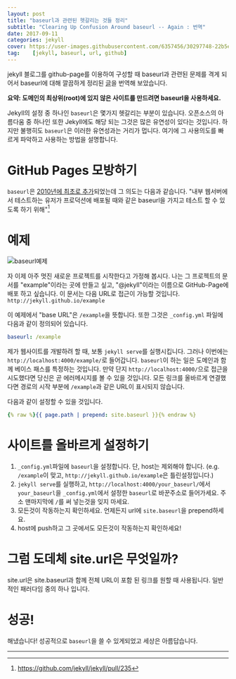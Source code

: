 ```yaml
---
layout: post
title: "baseurl과 관련된 헷갈리는 것들 정리"
subtitle: "Clearing Up Confusion Around baseurl -- Again : 번역"
date: 2017-09-11
categories: jekyll
cover: https://user-images.githubusercontent.com/6357456/30297748-22b5eb18-9749-11e7-9a62-db0778d709d6.png
tag:    [jekyll, baseurl, url, github]
---
```


jekyll 블로그를 github-page를 이용하여 구성할 때 baseurl과 관련된 문제를 격게 되어서
baseurl에 대해 깔끔하게 정리된 
[글](https://byparker.com/blog/2014/clearing-up-confusion-around-baseurl/)을 번역해 보았습니다.

**요약: 도메인의 최상위(root)에 있지 않은 사이트를 만드려면 baseurl을 사용하세요.**

Jekyll의 설정 중 하나인 `baseurl`은 몇가지 헷갈리는 부분이 있습니다. 오픈소스의 아름다움 중 하나인
또한 Jekyll에도 해당 되는 그것은 많은 유연성이 있다는 것입니다. 
하지만 불행히도 `baseurl`은 이러한 유연성과는 거리가 멉니다. 
여기에 그 사용의도를 빠르게 파악하고 사용하는 방법을 설명합니다.

# GitHub Pages 모방하기
`baseurl`은 [2010년에 최초로 추가](https://github.com/jekyll/jekyll/commit/4a8fc1fa6e3fa5dc05c81ac5ac4ffed0b0818ac4)되었는데
그 의도는 다음과 같습니다. 
"내부 웹서버에서 테스트하는 유저가 프로덕션에 배포될 때와 같은 baseurl을 가지고 테스트 할 수 있도록 하기 위해"[^1]

# 예제
![baseurl예제](https://user-images.githubusercontent.com/6357456/30297748-22b5eb18-9749-11e7-9a62-db0778d709d6.png)

자 이제 아주 멋진 새로운 프로젝트를 시작한다고 가정해 봅시다. 나는 그 프로젝트의 
문서를 "example"이라는 곳에 만들고 싶고, "@jekyll"이라는 이름으로 
GitHub-Page에 배포 하고 싶습니다. 이 문서는 다음 URL로 접근이 가능할 것입니다.
`http://jekyll.github.io/example`  
  
이 예제에서 "base URL"은 `/example`을 뜻합니다. 또한 그것은 `_config.yml`
파일에 다음과 같이 정의되어 있습니다.
```yml
baseurl: /example
```

제가 웹사이트를 개발하려 할 때, 보통 `jekyll serve`를 실행시킵니다. 그러나 이번에는 
`http://localhost:4000/example/`로 들어갑니다.
`baseurl`이 하는 일은 도메인과 함께 베이스 패스를 특정하는 것입니다. 
만약 단지 `http://localhost:4000/`으로 접근을 시도했다면 
당신은 곧 에러메시지를 볼 수 있을 것입니다.
모든 링크를 올바르게 연결했다면 경로의 시작 부분에 `/example`과 같은 URL이 표시되지 않습니다.
  
다음과 같이 설정할 수 있을 것입니다.
```yml
{% raw %}{{ page.path | prepend: site.baseurl }}{% endraw %}
```

# 사이트를 올바르게 설정하기
1. `_config.yml`파일에 `baseurl`을 설정합니다. 
단, host는 제외해야 합니다. (e.g. `/example`이 맞고, `http://jekyll.github.io/example`은 틀린설정입니다.)
2. `jekyll serve`를 실행하고, `http://localhost:4000/your_baseurl/`에서 `your_baseurl`을 
`_config.yml`에서 설정한 `baseurl`로 바꾼주소로 들어가세요. 주소 맨마지막에 `/`를 써 넣는것을 잊지 마세요.
3. 모든것이 작동하는지 확인하세요. 언제든지 url에 `site.baseurl`을 prepend하세요.
4. host에 push하고 그 곳에서도 모든것이 작동하는지 확인하세요!

# 그럼 도데체 site.url은 무엇일까?
site.url은 site.baseurl과 함께 전체 URL이 포함 된 링크를 원할 때 사용됩니다. 
일반적인 패러다임 중의 하나 입니다.

# 성공!
해냈습니다! 성공적으로 `baseurl`을 쓸 수 있게되었고 세상은 아름답습니다.

---

[^1]: <https://github.com/jekyll/jekyll/pull/235>